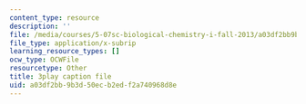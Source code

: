 ```yaml
---
content_type: resource
description: ''
file: /media/courses/5-07sc-biological-chemistry-i-fall-2013/a03df2bb9b3d50ecb2edf2a740968d8e_4BwB43Smu7o.vtt
file_type: application/x-subrip
learning_resource_types: []
ocw_type: OCWFile
resourcetype: Other
title: 3play caption file
uid: a03df2bb-9b3d-50ec-b2ed-f2a740968d8e
---
```

